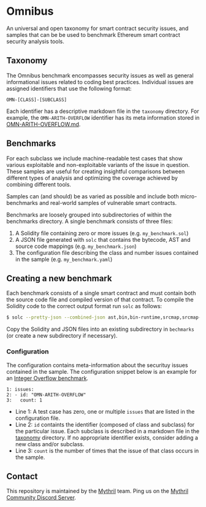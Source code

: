 # Omnibus

An universal and open taxonomy for smart contract security issues, and samples that can be be used to benchmark Ethereum smart contract security analysis tools.

## Taxonomy

The Omnibus benchmark encompasses security issues as well as general informational issues related to coding best practices. Individual issues are assigned identifiers that use the following format: 

```
OMN-[CLASS]-[SUBCLASS]
```

Each identifier has a descriptive markdown file in the `taxonomy` directory. For example, the `OMN-ARITH-OVERFLOW` identifier has its meta information stored in [OMN-ARITH-OVERFLOW.md](./taxonomy/OMN-ARITH-OVERFLOW.md).

## Benchmarks

For each subclass we include machine-readable test cases that show various exploitable and non-exploitable variants of the issue in question. These samples are useful for creating insightful comparisons between different types of analysis and optimizing the coverage achieved by combining different tools.

Samples can (and should) be as varied as possible and include both micro-benchmarks and real-world samples of vulnerable smart contracts.

Benchmarks are loosely grouped into subdirectories of within the benchmarks directory. A single benchmark consists of three files:

1. A Solidity file containing zero or more issues (e.g. `my_benchmark.sol`)
2. A JSON file generated with `solc` that contains the bytecode, AST and source code mappings (e.g. `my_benchmark.json`)
3. The configuration file describing the class and number issues contained in the sample (e.g. `my_benchmark.yaml`)

## Creating a new benchmark

Each benchmark consists of a single smart contract and must contain both the source code file and compiled version of that contract. To compile the Solidity code to the correct output format run `solc` as follows:


```bash
$ solc --pretty-json --combined-json ast,bin,bin-runtime,srcmap,srcmap-runtime my_benchmark.sol > my_benchmark.json
```

Copy the Solidity and JSON files into an existing subdirectory in `bechmarks` (or create a new subdirectory if necessary). 

### Configuration

The configuration contains meta-information about the securituy issues contained in the sample. The configuration snippet below is an example for an [Integer Overflow benchmark](./benchmarks/integer_overflow_and_underflow/). 

```
1: issues:
2: - id: "OMN-ARITH-OVERFLOW"
3:   count: 1
```

- Line 1: A test case has zero, one or multiple `issues` that are listed in the configuration file.
- Line 2: `id` containts the identifier (composed of class and subclass) for the particular issue. Each subclass is described in a markdown file in the [taxonomy](./taxonomy) directory. If no appropriate identifier exists, consider adding a new class and/or subclass.
- Line 3: `count` is the number of times that the issue of that class occurs in the sample.



## Contact

This repository is maintained by the [Mythril](https://mythril.ai) team. Ping us on the [Mythril Community Discord Server](https://discord.gg/kktn8Wt).

